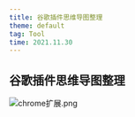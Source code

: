 ```yaml
---
title: 谷歌插件思维导图整理
theme: default
tag: Tool
time: 2021.11.30
---
```


## 谷歌插件思维导图整理

![chrome扩展.png](/articles/2.png)
